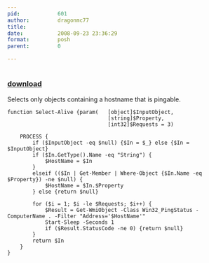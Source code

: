 ```yaml
---
pid:            601
author:         dragonmc77
title:          
date:           2008-09-23 23:36:29
format:         posh
parent:         0

---
```


# 

### [download](//scripts/601.ps1)

Selects only objects containing a hostname that is pingable.

```posh
function Select-Alive {param(	[object]$InputObject,
								[string]$Property,
								[int32]$Requests = 3)

	PROCESS {
		if ($InputObject -eq $null) {$In = $_} else {$In = $InputObject}
		if ($In.GetType().Name -eq "String") {
			$HostName = $In
		} 
		elseif (($In | Get-Member | Where-Object {$In.Name -eq $Property}) -ne $null) {
			$HostName = $In.$Property
		} else {return $null}
		
		for ($i = 1; $i -le $Requests; $i++) {
			$Result = Get-WmiObject -Class Win32_PingStatus -ComputerName . -Filter "Address='$HostName'"
			Start-Sleep -Seconds 1
			if ($Result.StatusCode -ne 0) {return $null}
		}
		return $In
	}
}

```
